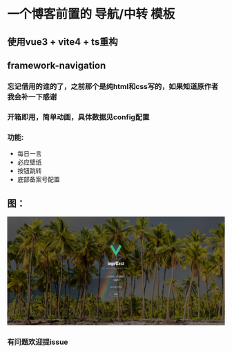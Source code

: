 # 一个博客前置的 导航/中转 模板
## 使用vue3 + vite4 + ts重构
## framework-navigation

### 忘记借用的谁的了，之前那个是纯html和css写的，如果知道原作者我会补一下感谢
### 开箱即用，简单动画，具体数据见config配置
### 功能: 
- 每日一言
- 必应壁纸
- 按钮跳转
- 底部备案号配置

## 图：
![image](./public/123.png)

### 有问题欢迎提issue
